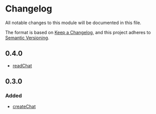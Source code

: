 # Changelog

All notable changes to this module will be documented in this file.

The format is based on [Keep a Changelog](https://keepachangelog.com/en/1.0.0/), and this project adheres
to [Semantic Versioning](https://semver.org/spec/v2.0.0.html).

## 0.4.0

- [readChat](https://solid-contrib.github.io/data-modules/chats-rdflib-api/interfaces/ChatsModule.html#readChat)

## 0.3.0

### Added

- [createChat](https://solid-contrib.github.io/data-modules/chats-rdflib-api/interfaces/ChatsModule.html#createChat)